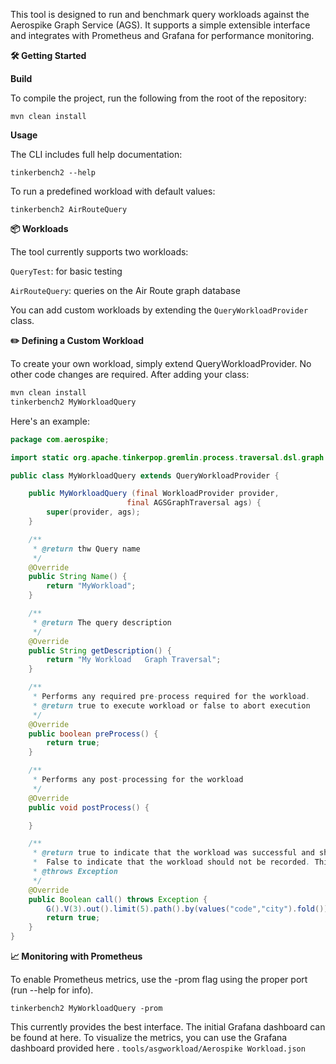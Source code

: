 This tool is designed to run and benchmark query workloads against the Aerospike Graph Service (AGS). It supports a simple extensible interface and integrates with Prometheus and Grafana for performance monitoring.

**🛠️ Getting Started**

**__Build__**

To compile the project, run the following from the root of the repository:
```
mvn clean install
```

**Usage**

The CLI includes full help documentation:

```
tinkerbench2 --help
```

To run a predefined workload with default values:

```
tinkerbench2 AirRouteQuery
```


**📦 Workloads**

The tool currently supports two workloads:

`QueryTest`: for basic testing

`AirRouteQuery`: queries on the Air Route graph database

You can add custom workloads by extending the `QueryWorkloadProvider` class.

**✏️ Defining a Custom Workload**

To create your own workload, simply extend QueryWorkloadProvider. No other code changes are required.
After adding your class:

```sh
mvn clean install
tinkerbench2 MyWorkloadQuery
```

Here's an example:

```java
package com.aerospike;

import static org.apache.tinkerpop.gremlin.process.traversal.dsl.graph.__.values;

public class MyWorkloadQuery extends QueryWorkloadProvider {

    public MyWorkloadQuery (final WorkloadProvider provider,
                          final AGSGraphTraversal ags) {
        super(provider, ags);
    }

    /**
     * @return thw Query name
     */
    @Override
    public String Name() {
        return "MyWorkload";
    }

    /**
     * @return The query description
     */
    @Override
    public String getDescription() {
        return "My Workload   Graph Traversal";
    }

    /**
     * Performs any required pre-process required for the workload.
     * @return true to execute workload or false to abort execution
     */
    @Override
    public boolean preProcess() {
        return true;
    }

    /**
     * Performs any post-processing for the workload
     */
    @Override
    public void postProcess() {

    }

    /**
     * @return true to indicate that the workload was successful and should be recorded.
     *  False to indicate that the workload should not be recorded. This also occurs for any exceptions
     * @throws Exception
     */
    @Override
    public Boolean call() throws Exception {
        G().V(3).out().limit(5).path().by(values("code","city").fold()).toList();
        return true;
    }
}
```

****📈 Monitoring with Prometheus****

To enable Prometheus metrics, use the -prom flag using the proper port (run --help for info).

```
tinkerbench2 MyWorkloadQuery -prom
```
This currently provides the best interface. The initial Grafana dashboard can be found at here.
To visualize the metrics, you can use the Grafana dashboard provided here .
 ```tools/asgworkload/Aerospike Workload.json```
